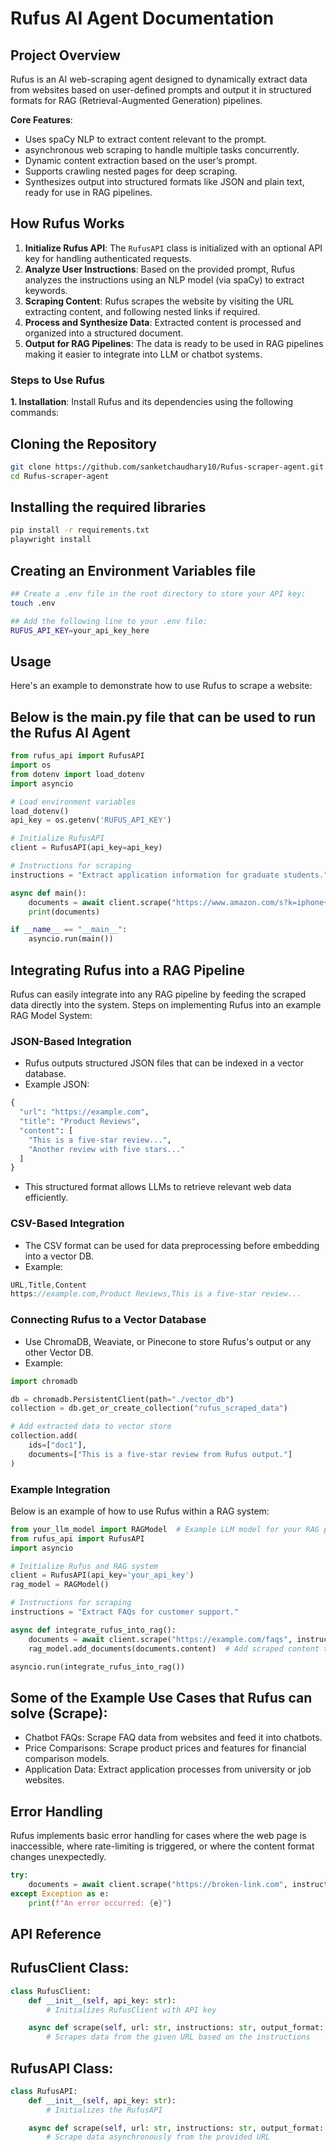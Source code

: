 # Rufus AI Agent Documentation

## Project Overview
Rufus is an AI web-scraping agent designed to dynamically extract data from websites based on user-defined prompts and output it in structured formats for RAG (Retrieval-Augmented Generation) pipelines.

**Core Features**:
- Uses spaCy NLP to extract content relevant to the prompt.
- asynchronous web scraping to handle multiple tasks concurrently.
- Dynamic content extraction based on the user’s prompt.
- Supports crawling nested pages for deep scraping.
- Synthesizes output into structured formats like JSON and plain text, ready for use in RAG pipelines.

## How Rufus Works

1. **Initialize Rufus API**: The `RufusAPI` class is initialized with an optional API key for handling authenticated requests.
2. **Analyze User Instructions**: Based on the provided prompt, Rufus analyzes the instructions using an NLP model (via spaCy) to extract keywords.
3. **Scraping Content**: Rufus scrapes the website by visiting the URL extracting content, and following nested links if required.
4. **Process and Synthesize Data**: Extracted content is processed and organized into a structured document.
5. **Output for RAG Pipelines**: The data is ready to be used in RAG pipelines making it easier to integrate into LLM or chatbot systems.

### Steps to Use Rufus

**1. Installation**:
Install Rufus and its dependencies using the following commands:

## Cloning the Repository
```bash
git clone https://github.com/sanketchaudhary10/Rufus-scraper-agent.git
cd Rufus-scraper-agent
```

## Installing the required libraries
```bash
pip install -r requirements.txt
playwright install
```

## Creating an Environment Variables file
```bash
## Create a .env file in the root directory to store your API key:
touch .env

## Add the following line to your .env file:
RUFUS_API_KEY=your_api_key_here
```

## Usage

Here's an example to demonstrate how to use Rufus to scrape a website:

## Below is the main.py file that can be used to run the Rufus AI Agent

```python
from rufus_api import RufusAPI
import os
from dotenv import load_dotenv
import asyncio

# Load environment variables
load_dotenv()
api_key = os.getenv('RUFUS_API_KEY')

# Initialize RufusAPI
client = RufusAPI(api_key=api_key)

# Instructions for scraping
instructions = "Extract application information for graduate students."

async def main():
    documents = await client.scrape("https://www.amazon.com/s?k=iphone+15&crid=14V1QK01HSLTS&sprefix=iphone+15%2Caps%2C144&ref=nb_sb_noss_1", instructions, output_format="csv")
    print(documents)

if __name__ == "__main__":
    asyncio.run(main())
```

## Integrating Rufus into a RAG Pipeline

Rufus can easily integrate into any RAG pipeline by feeding the scraped data directly into the system. Steps on implementing Rufus into an example RAG Model System:

### JSON-Based Integration
- Rufus outputs structured JSON files that can be indexed in a vector database.
- Example JSON:

```python
{
  "url": "https://example.com",
  "title": "Product Reviews",
  "content": [
    "This is a five-star review...",
    "Another review with five stars..."
  ]
}

```
- This structured format allows LLMs to retrieve relevant web data efficiently.


### CSV-Based Integration
- The CSV format can be used for data preprocessing before embedding into a vector DB.
- Example:

```cpp
URL,Title,Content
https://example.com,Product Reviews,This is a five-star review...
```

### Connecting Rufus to a Vector Database
- Use ChromaDB, Weaviate, or Pinecone to store Rufus's output or any other Vector DB.
- Example:

```python
import chromadb

db = chromadb.PersistentClient(path="./vector_db")
collection = db.get_or_create_collection("rufus_scraped_data")

# Add extracted data to vector store
collection.add(
    ids=["doc1"],
    documents=["This is a five-star review from Rufus output."]
)
```

### Example Integration
Below is an example of how to use Rufus within a RAG system:

```python
from your_llm_model import RAGModel  # Example LLM model for your RAG pipeline
from rufus_api import RufusAPI
import asyncio

# Initialize Rufus and RAG system
client = RufusAPI(api_key='your_api_key')
rag_model = RAGModel()

# Instructions for scraping
instructions = "Extract FAQs for customer support."

async def integrate_rufus_into_rag():
    documents = await client.scrape("https://example.com/faqs", instructions)
    rag_model.add_documents(documents.content)  # Add scraped content to RAG model

asyncio.run(integrate_rufus_into_rag())
```

## Some of the Example Use Cases that Rufus can solve (Scrape):
- Chatbot FAQs: Scrape FAQ data from websites and feed it into chatbots.
- Price Comparisons: Scrape product prices and features for financial comparison models.
- Application Data: Extract application processes from university or job websites.

## Error Handling
Rufus implements basic error handling for cases where the web page is inaccessible, where rate-limiting is triggered, or where the content format changes unexpectedly.

```python
try:
    documents = await client.scrape("https://broken-link.com", instructions)
except Exception as e:
    print(f"An error occurred: {e}")
```

## API Reference
## RufusClient Class:
```python
class RufusClient:
    def __init__(self, api_key: str):
        # Initializes RufusClient with API key

    async def scrape(self, url: str, instructions: str, output_format: str = "json"):
        # Scrapes data from the given URL based on the instructions
```

## RufusAPI Class:
```python
class RufusAPI:
    def __init__(self, api_key: str):
        # Initializes the RufusAPI

    async def scrape(self, url: str, instructions: str, output_format: str = "json"):
        # Scrape data asynchronously from the provided URL
```